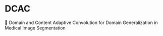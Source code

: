 # DCAC
:page_facing_up: Domain and Content Adaptive Convolution for Domain Generalization in Medical Image Segmentation

